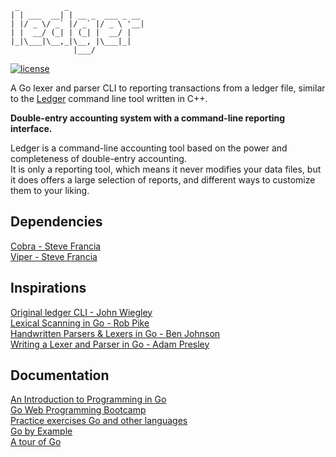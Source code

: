 
```
 _          _    
| | ___  __| | __ _  ___ _ __      
| |/ _ \/ _` |/ _` |/ _ \ '__|  
| |  __/ (_| | (_| |  __/ |  
|_|\___|\__,_|\__, |\___|_|  
              |___/  
```

[![license](http://img.shields.io/badge/license-MIT-blue.svg)](https://raw.githubusercontent.com/deild/ledger/master/LICENSE)

A Go lexer and parser CLI to reporting transactions from a ledger file, 
similar to the [Ledger](http://ledger-cli.org) command line tool written in C++.

**Double-entry accounting system with a command-line reporting interface.**

Ledger is a command-line accounting tool based on the power and completeness of double-entry accounting.  
It is only a reporting tool, which means it never modifies your data files,
but it does offers a large selection of reports, and different ways to customize them to your liking.


## Dependencies

[Cobra - Steve Francia](http://www.github.com/spf13/cobra)  
[Viper - Steve Francia](http://www.github.com/spf13/viper)  

## Inspirations

[Original ledger CLI - John Wiegley](http://ledger-cli.org)  
[Lexical Scanning in Go - Rob Pike](https://www.youtube.com/watch?v=HxaD_trXwRE&feature=youtu.be)  
[Handwritten Parsers & Lexers in Go - Ben Johnson](https://blog.gopheracademy.com/advent-2014/parsers-lexers/)  
[Writing a Lexer and Parser in Go - Adam Presley](http://adampresley.com/2015/04/12/writing-a-lexer-and-parser-in-go-part-1.html)  

## Documentation

[An Introduction to Programming in Go](http://www.golang-book.com/books/intro)  
[Go Web Programming Bootcamp](http://www.golang-book.com/guides/bootcamp)  
[Practice exercises Go and other languages](http://exercism.io/languages/go)  
[Go by Example](https://gobyexample.com)  
[A tour of Go](http://tour.golang.org/basics/1)